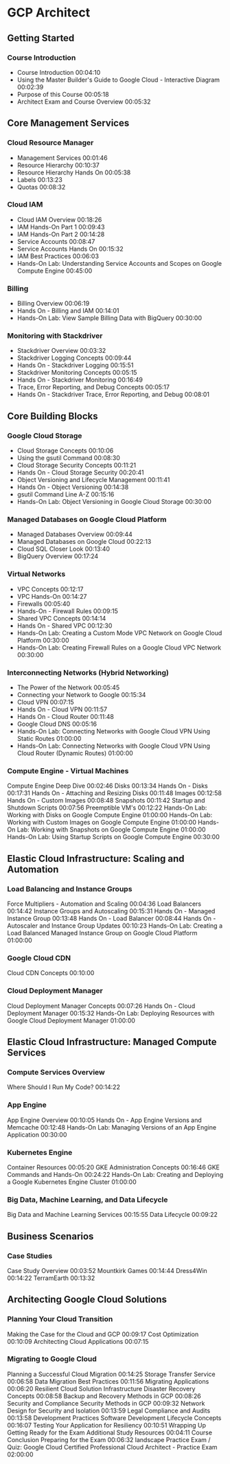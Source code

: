 # GCP Architect

## Getting Started

### Course Introduction

- Course Introduction 00:04:10
- Using the Master Builder's Guide to Google Cloud - Interactive Diagram 00:02:39
- Purpose of this Course 00:05:18
- Architect Exam and Course Overview 00:05:32

## Core Management Services

### Cloud Resource Manager

- Management Services 00:01:46
- Resource Hierarchy 00:10:37
- Resource Hierarchy Hands On 00:05:38
- Labels 00:13:23
- Quotas 00:08:32

### Cloud IAM

- Cloud IAM Overview 00:18:26
- IAM Hands-On Part 1 00:09:43
- IAM Hands-On Part 2 00:14:28
- Service Accounts 00:08:47
- Service Accounts Hands On 00:15:32
- IAM Best Practices 00:06:03
- Hands-On Lab: Understanding Service Accounts and Scopes on Google Compute Engine 00:45:00

### Billing

- Billing Overview 00:06:19
- Hands On - Billing and IAM 00:14:01
- Hands-On Lab: View Sample Billing Data with BigQuery 00:30:00

### Monitoring with Stackdriver

- Stackdriver Overview 00:03:32
- Stackdriver Logging Concepts 00:09:44
- Hands On - Stackdriver Logging 00:15:51
- Stackdriver Monitoring Concepts 00:05:15
- Hands On - Stackdriver Monitoring 00:16:49
- Trace, Error Reporting, and Debug Concepts 00:05:17
- Hands On - Stackdriver Trace, Error Reporting, and Debug 00:08:01

## Core Building Blocks

### Google Cloud Storage

- Cloud Storage Concepts 00:10:06
- Using the gsutil Command 00:08:30
- Cloud Storage Security Concepts 00:11:21
- Hands On - Cloud Storage Security 00:20:41
- Object Versioning and Lifecycle Management 00:11:41
- Hands On - Object Versioning 00:14:38
- gsutil Command Line A-Z 00:15:16
- Hands-On Lab: Object Versioning in Google Cloud Storage 00:30:00

### Managed Databases on Google Cloud Platform

- Managed Databases Overview 00:09:44
- Managed Databases on Google Cloud 00:22:13
- Cloud SQL Closer Look 00:13:40
- BigQuery Overview 00:17:24

### Virtual Networks

- VPC Concepts 00:12:17
- VPC Hands-On 00:14:27
- Firewalls 00:05:40
- Hands-On - Firewall Rules 00:09:15
- Shared VPC Concepts 00:14:14
- Hands On - Shared VPC 00:12:30
- Hands-On Lab: Creating a Custom Mode VPC Network on Google Cloud Platform 00:30:00
- Hands-On Lab: Creating Firewall Rules on a Google Cloud VPC Network 00:30:00

### Interconnecting Networks (Hybrid Networking)

- The Power of the Network 00:05:45
- Connecting your Network to Google 00:15:34
- Cloud VPN 00:07:15
- Hands On - Cloud VPN 00:11:57
- Hands On - Cloud Router 00:11:48
- Google Cloud DNS 00:05:16
- Hands-On Lab: Connecting Networks with Google Cloud VPN Using Static Routes 01:00:00
- Hands-On Lab: Connecting Networks with Google Cloud VPN Using Cloud Router (Dynamic Routes) 01:00:00

### Compute Engine - Virtual Machines

Compute Engine Deep Dive 00:02:46
Disks 00:13:34
Hands On - Disks 00:17:31
Hands On - Attaching and Resizing Disks 00:11:48
Images 00:12:58
Hands On - Custom Images 00:08:48
Snapshots 00:11:42
Startup and Shutdown Scripts 00:07:56
Preemptible VM's 00:12:22
Hands-On Lab: Working with Disks on Google Compute Engine 01:00:00
Hands-On Lab: Working with Custom Images on Google Compute Engine 01:00:00
Hands-On Lab: Working with Snapshots on Google Compute Engine 01:00:00
Hands-On Lab: Using Startup Scripts on Google Compute Engine 00:30:00

## Elastic Cloud Infrastructure: Scaling and Automation

### Load Balancing and Instance Groups

Force Multipliers - Automation and Scaling 00:04:36
Load Balancers 00:14:42
Instance Groups and Autoscaling 00:15:31
Hands On - Managed Instance Group 00:13:48
Hands On - Load Balancer 00:08:44
Hands On - Autoscaler and Instance Group Updates 00:10:23
Hands-On Lab: Creating a Load Balanced Managed Instance Group on Google Cloud Platform 01:00:00

### Google Cloud CDN

Cloud CDN Concepts 00:10:00

### Cloud Deployment Manager

Cloud Deployment Manager Concepts 00:07:26
Hands On - Cloud Deployment Manager 00:15:32
Hands-On Lab: Deploying Resources with Google Cloud Deployment Manager 01:00:00

## Elastic Cloud Infrastructure: Managed Compute Services

### Compute Services Overview

Where Should I Run My Code? 00:14:22

### App Engine

App Engine Overview 00:10:05
Hands On - App Engine Versions and Memcache 00:12:48
Hands-On Lab: Managing Versions of an App Engine Application 00:30:00

### Kubernetes Engine

Container Resources 00:05:20
GKE Administration Concepts 00:16:46
GKE Commands and Hands-On 00:24:22
Hands-On Lab: Creating and Deploying a Google Kubernetes Engine Cluster 01:00:00

### Big Data, Machine Learning, and Data Lifecycle

Big Data and Machine Learning Services 00:15:55
Data Lifecycle 00:09:22

## Business Scenarios

### Case Studies

Case Study Overview 00:03:52
Mountkirk Games 00:14:44
Dress4Win 00:14:22
TerramEarth 00:13:32

## Architecting Google Cloud Solutions

### Planning Your Cloud Transition

Making the Case for the Cloud and GCP 00:09:17
Cost Optimization 00:10:09
Architecting Cloud Applications 00:07:15

### Migrating to Google Cloud

Planning a Successful Cloud Migration
00:14:25
Storage Transfer Service
00:06:58
Data Migration Best Practices
00:11:56
Migrating Applications
00:06:20
Resilient Cloud Solution Infrastructure
Disaster Recovery Concepts
00:08:58
Backup and Recovery Methods in GCP
00:08:26
Security and Compliance
Security Methods in GCP
00:09:32
Network Design for Security and Isolation
00:13:59
Legal Compliance and Audits
00:13:58
Development Practices
Software Development Lifecycle Concepts
00:16:07
Testing Your Application for Resiliency
00:10:51
Wrapping Up
Getting Ready for the Exam
Additional Study Resources
00:04:11
Course Conclusion
Preparing for the Exam
00:06:32
landscape
Practice Exam / Quiz: Google Cloud Certified Professional Cloud Architect - Practice Exam
02:00:00

